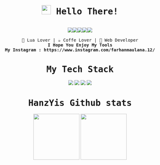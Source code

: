 

<div align="center">
 <samp><h1><img src="https://raw.githubusercontent.com/Tarikul-Islam-Anik/Animated-Fluent-Emojis/master/Emojis/Hand%20gestures/Waving%20Hand.png" width="30" height="30"> Hello There!</h1></samp>
</div>
<br>
<div align="center">
  <img src="https://img.shields.io/badge/Telegram-2CA5E0?style=for-the-badge&logo=telegram&logoColor=white"><img src="https://img.shields.io/badge/-Hackerrank-2EC866?style=for-the-badge&logo=HackerRank&logoColor=white"><img src="https://img.shields.io/badge/LinkedIn-0077B5?style=for-the-badge&logo=linkedin&logoColor=white"><img src="https://img.shields.io/badge/Medium-12100E?style=for-the-badge&logo=medium&logoColor=white"><img src="https://img.shields.io/badge/GitHub-100000?style=for-the-badge&logo=github&logoColor=white">
 </div>
<br>

<div align="center">
<samp>
 🖖 Lua Lover | ☕️ Coffe Lover | 🌵 Web Developer 
 </samp>
 <br>
 <samp>
 <b>I Hope You Enjoy My Tools</b>
 <br>
 <b>My Instagram : https://www.instagram.com/farhanmaulana.12/</b>
 </samp>
</div>

<div align="center">
 <samp><h1> My Tech Stack </h1></samp>
</div>

<div align="center">
<img src="https://img.shields.io/badge/-HTML5-%23E44D27?style=flat-square&logo=html5&logoColor=ffffff">
 <img src="https://img.shields.io/badge/-CSS3-%231572B6?style=flat-square&logo=css3">
 <img src="https://img.shields.io/badge/Bootstrap-563D7C?style=flat-square&logo=bootstrap&logoColor=white">
 <img src="https://img.shields.io/badge/Lua-2C2D72?style=flat-square&logo=lua&logoColor=white">
</div>


<div align="center">
 <samp><h1>HanzYis Github stats</h1></samp> 
</div>

<div align="center">
<img src="https://github-readme-stats.vercel.app/api/top-langs/?username=hanzyis&show_icons=true&theme=tokyonight&hide_border=true" height="150">
<img src="https://github-readme-stats.vercel.app/api?username=hanzyis&show_icons=true&theme=tokyonight&hide_border=true" height="150">
</div>
